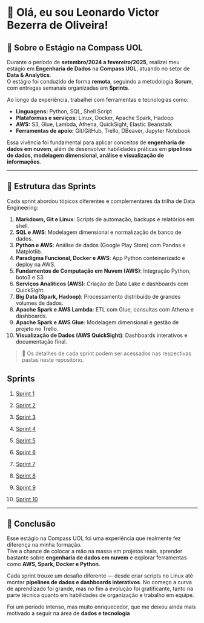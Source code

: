 # 👋 Olá, eu sou Leonardo Victor Bezerra de Oliveira!

## 🚀 Sobre o Estágio na Compass UOL
Durante o período de **setembro/2024 a fevereiro/2025**, realizei meu estágio em **Engenharia de Dados** na **Compass UOL**, atuando no setor de **Data & Analytics**.  
O estágio foi conduzido de forma **remota**, seguindo a metodologia **Scrum**, com entregas semanais organizadas em **Sprints**.

Ao longo da experiência, trabalhei com ferramentas e tecnologias como:  
- **Linguagens:** Python, SQL, Shell Script  
- **Plataformas e serviços:** Linux, Docker, Apache Spark, Hadoop  
- **AWS:** S3, Glue, Lambda, Athena, QuickSight, Elastic Beanstalk  
- **Ferramentas de apoio:** Git/GitHub, Trello, DBeaver, Jupyter Notebook  

Essa vivência foi fundamental para aplicar conceitos de **engenharia de dados em nuvem**, além de desenvolver habilidades práticas em **pipelines de dados, modelagem dimensional, análise e visualização de informações**.

---

## 📌 Estrutura das Sprints
Cada sprint abordou tópicos diferentes e complementares da trilha de Data Engineering:

1. **Markdown, Git e Linux**: Scripts de automação, backups e relatórios em shell.  
2. **SQL e AWS**: Modelagem dimensional e normalização de banco de dados.  
3. **Python e AWS**: Análise de dados (Google Play Store) com Pandas e Matplotlib.  
4. **Paradigma Funcional, Docker e AWS**: App Python conteinerizado e deploy na AWS.  
5. **Fundamentos de Computação em Nuvem (AWS)**: Integração Python, boto3 e S3.  
6. **Serviços Analíticos (AWS)**: Criação de Data Lake e dashboards com QuickSight.  
7. **Big Data (Spark, Hadoop)**: Processamento distribuído de grandes volumes de dados.  
8. **Apache Spark e AWS Lambda**: ETL com Glue, consultas com Athena e dashboards.  
9. **Apache Spark e AWS Glue**: Modelagem dimensional e gestão de projeto no Trello.  
10. **Visualização de Dados (AWS QuickSight)**: Dashboards interativos e documentação final.  

> 📂 Os detalhes de cada sprint podem ser acessados nas respectivas pastas neste repositório.

## Sprints
1. [Sprint 1](Sprint1/)

2. [Sprint 2](Sprint2/)

3. [Sprint 3](Sprint3/)

4. [Sprint 4](Sprint4/)

5. [Sprint 5](Sprint5/)

6. [Sprint 6](Sprint6/)

7. [Sprint 7](Sprint7/)

8. [Sprint 8](Sprint8/)

9. [Sprint 9](Sprint9/)

10. [Sprint 10](Sprint10/)
---
## 🎯 Conclusão
Esse estágio na Compass UOL foi uma experiência que realmente fez diferença na minha formação.  
Tive a chance de colocar a mão na massa em projetos reais, aprender bastante sobre **engenharia de dados em nuvem** e explorar ferramentas como **AWS, Spark, Docker e Python**.  

Cada sprint trouxe um desafio diferente — desde criar scripts no Linux até montar **pipelines de dados e dashboards interativos**. No começo a curva de aprendizado foi grande, mas no fim a evolução foi gratificante, tanto na parte técnica quanto em habilidades de organização e trabalho em equipe.  

Foi um período intenso, mas muito enriquecedor, que me deixou ainda mais motivado a seguir na área de **dados e tecnologia**
